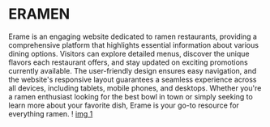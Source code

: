# ERAMEN
Erame is an engaging website dedicated to ramen restaurants, providing a comprehensive platform that highlights essential information about various dining options. Visitors can explore detailed menus, discover the unique flavors each restaurant offers, and stay updated on exciting promotions currently available. The user-friendly design ensures easy navigation, and the website's responsive layout guarantees a seamless experience across all devices, including tablets, mobile phones, and desktops. Whether you're a ramen enthusiast looking for the best bowl in town or simply seeking to learn more about your favorite dish, Erame is your go-to resource for everything ramen.
! [img 1](gambar/eramen.png)
